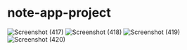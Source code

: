 # note-app-project
![Screenshot (417)](https://user-images.githubusercontent.com/73999187/124417385-a63fa380-dd76-11eb-827f-489b1614b0b9.png)
![Screenshot (418)](https://user-images.githubusercontent.com/73999187/124417394-ac358480-dd76-11eb-8644-3fd42fa668a1.png)
![Screenshot (419)](https://user-images.githubusercontent.com/73999187/124417397-af307500-dd76-11eb-9880-2d19c03ae998.png)
![Screenshot (420)](https://user-images.githubusercontent.com/73999187/124417404-b192cf00-dd76-11eb-9783-3707efbe230f.png)
